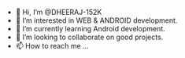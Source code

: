 - 👋 Hi, I’m @DHEERAJ-152K
- 👀 I’m interested in WEB & ANDROID development.
- 🌱 I’m currently learning Android development.
- 💞️ I’m looking to collaborate on good projects. 
- 📫 How to reach me ...

<!---
DHEERAJ-152K/DHEERAJ-152K is a ✨ special ✨ repository because its `README.md` (this file) appears on your GitHub profile.
You can click the Preview link to take a look at your changes.
--->
